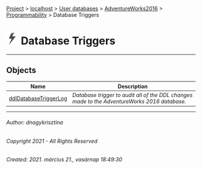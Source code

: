 #### 

[Project](../../../../../index.md) > [localhost](../../../../index.md) > [User databases](../../../index.md) > [AdventureWorks2016](../../index.md) > [Programmability](../index.md) > Database Triggers

# ![Database Triggers](../../../../../Images/DdlTrigger32.png) Database Triggers

---

## <a name="#objects"></a>Objects

| Name | Description |
|---|---|
| [ddlDatabaseTriggerLog](ddlDatabaseTriggerLog.md) | _Database trigger to audit all of the DDL changes made to the AdventureWorks 2016 database._ |


---

###### Author:  dnagykrisztina

###### Copyright 2021 - All Rights Reserved

###### Created: 2021. március 21., vasárnap 18:49:30

